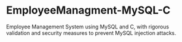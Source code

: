 # EmployeeManagment-MySQL-C
Employee Management System using MySQL and C, with rigorous validation and security measures to prevent MySQL injection attacks.
